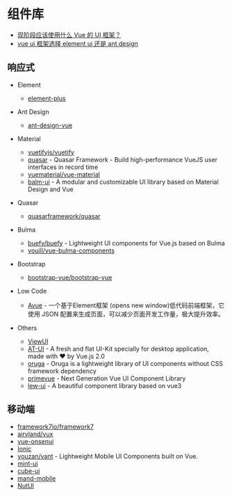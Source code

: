 # 组件库

- [现阶段应该使用什么 Vue 的 UI 框架？](https://www.zhihu.com/question/298703830)
- [vue ui 框架选择 element ui 还是 ant design](https://v2ex.com/t/767468)

## 响应式

- Element

    - [element-plus](https://github.com/element-plus/element-plus)

- Ant Design

    - [ant-design-vue](https://github.com/vueComponent/ant-design-vue)

- Material

    - [vuetifyjs/vuetify](https://github.com/vuetifyjs/vuetify)
    - [quasar](https://github.com/quasarframework/quasar) - Quasar Framework - Build high-performance VueJS user interfaces in record time
    - [vuematerial/vue-material](https://github.com/vuematerial/vue-material)
    - [balm-ui](https://github.com/balmjs/balm-ui) - A modular and customizable UI library based on Material Design and Vue

- Quasar

    - [quasarframework/quasar](https://github.com/quasarframework/quasar)

- Bulma

    - [buefy/buefy](https://github.com/buefy/buefy) - Lightweight UI components for Vue.js based on Bulma
    - [vouill/vue-bulma-components](https://github.com/vouill/vue-bulma-components)

- Bootstrap

    - [bootstrap-vue/bootstrap-vue](https://github.com/bootstrap-vue/bootstrap-vue)

- Low Code

    - [Avue](https://avuejs.com/) - 一个基于Element框架 (opens new window)低代码前端框架，它使用 JSON 配置来生成页面，可以减少页面开发工作量，极大提升效率。

- Others

    - [ViewUI](https://github.com/view-design/ViewUI)
    - [AT-UI](https://at-ui.github.io/at-ui/#/zh) - A fresh and flat UI-Kit specially for desktop application, made with ♥ by Vue.js 2.0 
    - [oruga](https://github.com/oruga-ui/oruga) - Oruga is a lightweight library of UI components without CSS framework dependency
    - [primevue](https://github.com/primefaces/primevue) - Next Generation Vue UI Component Library
    - [lew-ui](https://github.com/lewkamtao/Lew-UI) - A beautiful component library based on vue3

## 移动端

- [framework7io/framework7](https://github.com/framework7io/framework7)
- [airyland/vux](https://github.com/airyland/vux)
- [vue-onsenui](https://github.com/OnsenUI/OnsenUI)
- [Ionic](https://github.com/ionic-team/ionic-framework)
- [youzan/vant](https://github.com/youzan/vant) - Lightweight Mobile UI Components built on Vue.
- [mint-ui](https://github.com/ElemeFE/mint-ui)
- [cube-ui](https://didi.github.io/cube-ui)
- [mand-mobile](https://didi.github.io/mand-mobile)
- [NutUI](https://github.com/jdf2e/nutui/)

